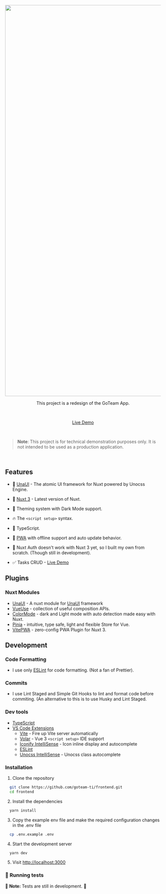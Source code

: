 <p align='center'>
<p align='center'>
  <img src='https://raw.githubusercontent.com/goteam-ti/frontend/main/public/og.png' alt='Redesign of GoTeam App' width='1260'/>
</p>

<p align='center'>
This project is a redesign of the GoTeam App.
</p>

<br>

<p align='center'>
<a href="https://jieui.com">Live Demo</a>
</p>

<br>


> **Note**: This project is for technical demonstration purposes only. It is not intended to be used as a production application.


<br>


## Features

- 💛 [UnaUI](https://github.com/una-ui/una-ui) - The atomic UI framework for Nuxt powered by Unocss Engine.

- 💚 [Nuxt 3](https://v3.nuxtjs.org/) - Latest version of Nuxt.

- 🎨 Theming system with Dark Mode support.

- 🔥 The `<script setup>` syntax.

- 🦾 TypeScript.

- 📲 [PWA](https://github.com/vite-pwa/nuxt) with offline support and auto update behavior.

- 🔐 Nuxt Auth doesn't work with Nuxt 3 yet, so I built my own from scratch. (Though still in development).

- ✅ Tasks CRUD - [Live Demo](https://jieui.com/tasks) 

## Plugins

### Nuxt Modules

- [UnaUI](https://github.com/una-ui/una-ui) - A nuxt module for [UnaUI](https://unaui.com/) framework
- [VueUse](https://github.com/vueuse/vueuse) - collection of useful composition APIs.
- [ColorMode](https://github.com/nuxt-modules/color-mode) - dark and Light mode with auto detection made easy with Nuxt.
- [Pinia](https://github.com/vuejs/pinia) - intuitive, type safe, light and flexible Store for Vue.
- [VitePWA](https://github.com/vite-pwa/nuxt) - zero-config PWA Plugin for Nuxt 3.

## Development

### Code Formatting

  - I use only [ESLint](https://eslint.org/) for code formatting. (Not a fan of Prettier).

### Commits

  - I use Lint Staged and Simple Git Hooks to lint and format code before commiting. (An alternative to this is to use Husky and Lint Staged.

### Dev tools

- [TypeScript](https://www.typescriptlang.org/)
- [VS Code Extensions](./.vscode/extensions.json)
  - [Vite](https://marketplace.visualstudio.com/items?itemName=antfu.vite) - Fire up Vite server automatically
  - [Volar](https://marketplace.visualstudio.com/items?itemName=Vue.volar) - Vue 3 `<script setup>` IDE support
  - [Iconify IntelliSense](https://marketplace.visualstudio.com/items?itemName=antfu.iconify) - Icon inline display and autocomplete
  - [ESLint](https://marketplace.visualstudio.com/items?itemName=dbaeumer.vscode-eslint)
  - [Unocss IntelliSense](https://marketplace.visualstudio.com/items?itemName=antfu.unocss) - Unocss class autocomplete

### Installation

1. Clone the repository

```bash
  git clone https://github.com/goteam-ti/frontend.git
  cd frontend
```

2. Install the dependencies

```bash
  yarn install 
```

3. Copy the example env file and make the required configuration changes in the .env file

```bash
  cp .env.example .env
```

4. Start the development server

```bash
  yarn dev
```

5. Visit [http://localhost:3000](http://localhost:3000)

### 🧪 Running tests

🚧 **Note:** Tests are still in development. 🚧

